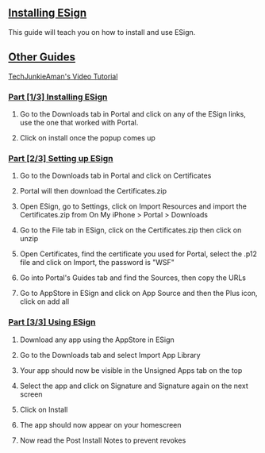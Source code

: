 ## [Installing ESign](accent://)

This guide will teach you on how to install and use ESign.

## [Other Guides](accent://)

[TechJunkieAman's Video Tutorial](https://www.youtube.com/watch?v=MwKJjGlXni0)

### [Part [1/3] Installing ESign](accent://)

1. Go to the Downloads tab in Portal and click on any of the ESign links, use the one that worked with Portal.

2. Click on install once the popup comes up

### [Part [2/3] Setting up ESign](accent://)

1. Go to the Downloads tab in Portal and click on Certificates

2. Portal will then download the Certificates.zip
  
3. Open ESign, go to Settings, click on Import Resources and import the Certificates.zip from On My iPhone > Portal > Downloads

4. Go to the File tab in ESign, click on the Certificates.zip then click on unzip

5. Open Certificates, find the certificate you used for Portal, select the .p12 file and click on Import, the password is "WSF"

6. Go into Portal's Guides tab and find the Sources, then copy the URLs

7. Go to AppStore in ESign and click on App Source and then the Plus icon, click on add all

### [Part [3/3] Using ESign](accent://)

1. Download any app using the AppStore in ESign

2. Go to the Downloads tab and select Import App Library

3. Your app should now be visible in the Unsigned Apps tab on the top

4. Select the app and click on Signature and Signature again on the next screen

5. Click on Install

6. The app should now appear on your homescreen

7. Now read the Post Install Notes to prevent revokes
